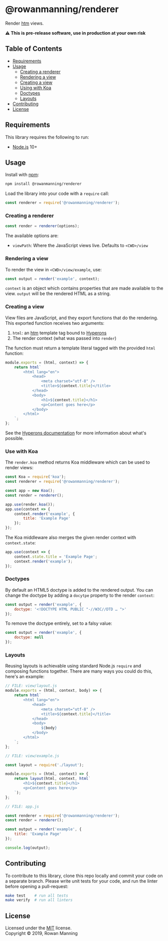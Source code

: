 
# @rowanmanning/renderer

Render [htm](https://github.com/developit/htm) views.

**:warning: This is pre-release software, use in production at your own risk**


## Table of Contents

  * [Requirements](#requirements)
  * [Usage](#usage)
    * [Creating a renderer](#creating-a-renderer)
    * [Rendering a view](#rendering-a-view)
    * [Creating a view](#creating-a-view)
	* [Using with Koa](#doctypes)
    * [Doctypes](#doctypes)
	* [Layouts](#layouts)
  * [Contributing](#contributing)
  * [License](#license)


## Requirements

This library requires the following to run:

  * [Node.js](https://nodejs.org/) 10+


## Usage

Install with [npm](https://www.npmjs.com/):

```sh
npm install @rowanmanning/renderer
```

Load the library into your code with a `require` call:

```js
const renderer = require('@rowanmanning/renderer');
```

### Creating a renderer

```js
const render = renderer(options);
```

The available options are:

  - `viewPath`: Where the JavaScript views live. Defaults to `<CWD>/view`

### Rendering a view

To render the view in `<CWD>/view/example`, use:

```js
const output = render('example', context);
```

`context` is an object which contains properties that are made available to the view. `output` will be the rendered HTML as a string.

### Creating a view

View files are JavaScript, and they export functions that do the rendering. This exported function receives two arguments:

  1. `html`: an [htm](https://github.com/developit/htm) template tag bound to [Hyperons](https://github.com/i-like-robots/hyperons)
  2. The render context (what was passed into `render`)

The function must return a template literal tagged with the provided `html` function:

```js
module.exports = (html, context) => {
	return html`
		<html lang="en">
			<head>
				<meta charset="utf-8" />
				<title>${context.title}</title>
			</head>
			<body>
				<h1>${context.title}</h1>
				<p>Content goes here</p>
			</body>
		</html>
	`;
};
```

See the [Hyperons documentation](https://github.com/i-like-robots/hyperons) for more information about what's possible.

### Use with Koa

The `render.koa` method returns Koa middleware which can be used to render views:

```js
const Koa = require('koa');
const renderer = require('@rowanmanning/renderer');

const app = new Koa();
const render = renderer();

app.use(render.koa());
app.use(context => {
	context.render('example', {
		title: 'Example Page'
	});
});
```

The Koa middleware also merges the given render context with `context.state`:

```js
app.use(context => {
	context.state.title = 'Example Page';
	context.render('example');
});
```

### Doctypes

By default an HTML5 doctype is added to the rendered output. You can change the doctype by adding a `docytpe` property to the render `context`:

```js
const output = render('example', {
	doctype: '<!DOCTYPE HTML PUBLIC "-//W3C//DTD … ">'
});
```

To remove the doctype entirely, set to a falsy value:

```js
const output = render('example', {
	doctype: null
});
```

### Layouts

Reusing layouts is achievable using standard Node.js `require` and composing functions together. There are many ways you could do this, here's an example:

```js
// FILE: view/layout.js
module.exports = (html, context, body) => {
	return html`
		<html lang="en">
			<head>
				<meta charset="utf-8" />
				<title>${context.title}</title>
			</head>
			<body>
				${body}
			</body>
		</html>
	`;
};
```

```js
// FILE: view/example.js

const layout = require('./layout');

module.exports = (html, context) => {
	return layout(html, context, html`
		<h1>${context.title}</h1>
		<p>Content goes here</p>
	`);
};
```

```js
// FILE: app.js

const renderer = require('@rowanmanning/renderer');
const render = renderer();

const output = render('example', {
	title: 'Example Page'
});

console.log(output);
```


## Contributing

To contribute to this library, clone this repo locally and commit your code on a separate branch. Please write unit tests for your code, and run the linter before opening a pull-request:

```sh
make test    # run all tests
make verify  # run all linters
```


## License

Licensed under the [MIT](LICENSE) license.<br/>
Copyright &copy; 2019, Rowan Manning
